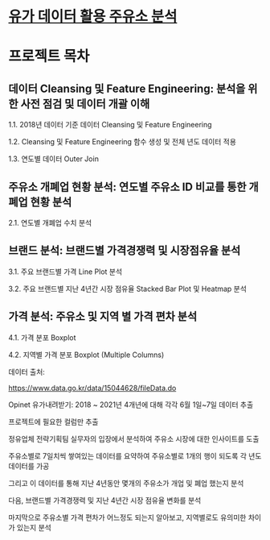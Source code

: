 # [유가 데이터 활용 주유소 분석](https://github.com/Raziel-JKM/Kaggle/blob/main/%EC%9C%A0%EA%B0%80%20%EB%8D%B0%EC%9D%B4%ED%84%B0%20%ED%99%9C%EC%9A%A9%20%EC%A3%BC%EC%9C%A0%EC%86%8C%20%EB%B6%84%EC%84%9D/%EC%9C%A0%EA%B0%80_%EB%8D%B0%EC%9D%B4%ED%84%B0_%EB%B6%84%EC%84%9D.ipynb)

# 프로젝트 목차

## 데이터 Cleansing 및 Feature Engineering: 분석을 위한 사전 점검 및 데이터 개괄 이해

1.1. 2018년 데이터 기준 데이터 Cleansing 및 Feature Engineering

1.2. Cleansing 및 Feature Engineering 함수 생성 및 전체 년도 데이터 적용

1.3. 연도별 데이터 Outer Join


## 주유소 개폐업 현황 분석: 연도별 주유소 ID 비교를 통한 개폐업 현황 분석

2.1. 연도별 개폐업 수치 분석


## 브랜드 분석: 브랜드별 가격경쟁력 및 시장점유율 분석

3.1. 주요 브랜드별 가격 Line Plot 분석

3.2. 주요 브랜드별 지난 4년간 시장 점유율 Stacked Bar Plot 및 Heatmap 분석


## 가격 분석: 주유소 및 지역 별 가격 편차 분석

4.1. 가격 분포 Boxplot

4.2. 지역별 가격 분포 Boxplot (Multiple Columns)

데이터 출처:

https://www.data.go.kr/data/15044628/fileData.do

Opinet 유가내려받기: 2018 ~ 2021년 4개년에 대해 각각 6월 1일~7일 데이터 추출

프로젝트에 필요한 컬럼만 추출

정유업체 전략기획팀 실무자의 입장에서 분석하여 주유소 시장에 대한 인사이트를 도출

주유소별로 7일치씩 쌓여있는 데이터를 요약하여 주유소별로 1개의 행이 되도록 각 년도 데이터를 가공

그리고 이 데이터를 통해 지난 4년동안 몇개의 주유소가 개업 및 폐업 했는지 분석

다음, 브랜드별 가격경쟁력 및 지난 4년간 시장 점유율 변화를 분석

마지막으로 주유소별 가격 편차가 어느정도 되는지 알아보고, 지역별로도 유의미한 차이가 있는지 분석
